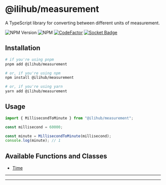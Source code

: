 # @ilihub/measurement

A TypeScript library for converting between different units of measurement.

![NPM Version](https://img.shields.io/npm/v/%40ilihub%2Fmeasurement?color=33cd56&logo=npm)
![NPM](https://img.shields.io/npm/l/%40ilihub%2Fmeasurement)
[![CodeFactor](https://www.codefactor.io/repository/github/ilihub/npm/badge)](https://www.codefactor.io/repository/github/ilihub/npm)
[![Socket Badge](https://socket.dev/api/badge/npm/package/@ilihub/measurement)](https://socket.dev/npm/package/@ilihub/measurement)

## Installation

```bash
# if you're using pnpm
pnpm add @ilihub/measurement

# or, if you're using npm
npm install @ilihub/measurement

# or, if you're using yarn
yarn add @ilihub/measurement
```

## Usage

```javascript
import { MillisecondToMinute } from "@ilihub/measurement";

const millisecond = 60000;

const minute = MillisecondToMinute(millisecond);
console.log(minute); // 1
```

## Available Functions and Classes

- [Time](https://www.npmjs.com/package/@ilihub/time)

---

<!-- sponsors_and_backers_section_start -->

<!-- sponsors_and_backers_section_end -->

---
